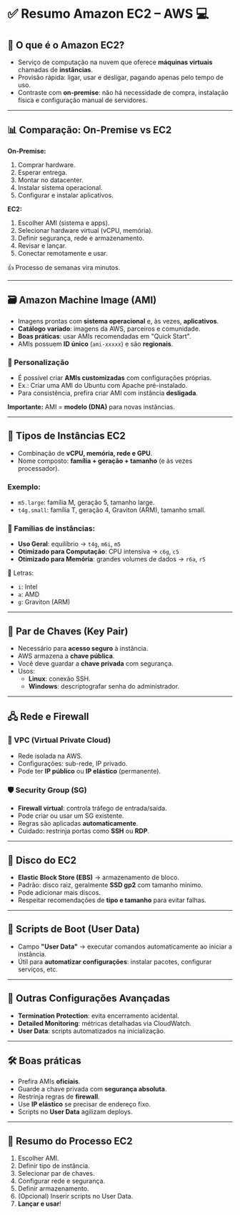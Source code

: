 # ✅ Resumo Amazon EC2 – AWS &#x1F4BB;

## &#x1F680; O que é o Amazon EC2?

- Serviço de computação na nuvem que oferece **máquinas virtuais** chamadas de **instâncias**.
- Provisão rápida: ligar, usar e desligar, pagando apenas pelo tempo de uso.
- Contraste com **on-premise**: não há necessidade de compra, instalação física e configuração manual de servidores.

---

## &#x1F4CA; Comparação: On-Premise vs EC2

**On-Premise:**
1. Comprar hardware.
2. Esperar entrega.
3. Montar no datacenter.
4. Instalar sistema operacional.
5. Configurar e instalar aplicativos.

**EC2:**
1. Escolher AMI (sistema e apps).
2. Selecionar hardware virtual (vCPU, memória).
3. Definir segurança, rede e armazenamento.
4. Revisar e lançar.
5. Conectar remotamente e usar.

&#x1F44D; Processo de semanas vira minutos.

---

## &#x1F5C3;&#xFE0F; Amazon Machine Image (AMI)

- Imagens prontas com **sistema operacional** e, às vezes, **aplicativos**.
- **Catálogo variado**: imagens da AWS, parceiros e comunidade.
- **Boas práticas**: usar AMIs recomendadas em "Quick Start".
- AMIs possuem **ID único** (`ami-xxxxx`) e são **regionais**.

### &#x1F9E9; Personalização
- É possível criar **AMIs customizadas** com configurações próprias.
- Ex.: Criar uma AMI do Ubuntu com Apache pré-instalado.
- Para consistência, prefira criar AMI com instância **desligada**.

**Importante:** AMI = **modelo (DNA)** para novas instâncias.

---

## &#x1F3A8; Tipos de Instâncias EC2

- Combinação de **vCPU, memória, rede e GPU**.
- Nome composto: **família + geração + tamanho** (e às vezes processador).

### Exemplo:
- `m5.large`: família M, geração 5, tamanho large.
- `t4g.small`: família T, geração 4, Graviton (ARM), tamanho small.

### &#x1F3AF; Famílias de instâncias:
- **Uso Geral**: equilíbrio → `t4g`, `m6i`, `m5`
- **Otimizado para Computação**: CPU intensiva → `c6g`, `c5`
- **Otimizado para Memória**: grandes volumes de dados → `r6a`, `r5`

&#x1F6A9; Letras:
- `i`: Intel
- `a`: AMD
- `g`: Graviton (ARM)

---

## &#x1F511; Par de Chaves (Key Pair)

- Necessário para **acesso seguro** à instância.
- AWS armazena a **chave pública**.
- Você deve guardar a **chave privada** com segurança.
- Usos:
  - **Linux**: conexão SSH.
  - **Windows**: descriptografar senha do administrador.

---

## &#x1F5A7;&#xFE0F; Rede e Firewall

### &#x1F4C1; VPC (Virtual Private Cloud)
- Rede isolada na AWS.
- Configurações: sub-rede, IP privado.
- Pode ter **IP público** ou **IP elástico** (permanente).

### &#x1F6E1;&#xFE0F; Security Group (SG)
- **Firewall virtual**: controla tráfego de entrada/saída.
- Pode criar ou usar um SG existente.
- Regras são aplicadas **automaticamente**.
- Cuidado: restrinja portas como **SSH** ou **RDP**.

---

## &#x1F4BE; Disco do EC2

- **Elastic Block Store (EBS)** → armazenamento de bloco.
- Padrão: disco raiz, geralmente **SSD gp2** com tamanho mínimo.
- Pode adicionar mais discos.
- Respeitar recomendações de **tipo e tamanho** para evitar falhas.

---

## &#x1F4DD; Scripts de Boot (User Data)

- Campo **"User Data"** → executar comandos automaticamente ao iniciar a instância.
- Útil para **automatizar configurações**: instalar pacotes, configurar serviços, etc.

---

## &#x1F6A7; Outras Configurações Avançadas

- **Termination Protection**: evita encerramento acidental.
- **Detailed Monitoring**: métricas detalhadas via CloudWatch.
- **User Data**: scripts automatizados na inicialização.

---

## &#x1F6E0;&#xFE0F; Boas práticas

- Prefira AMIs **oficiais**.
- Guarde a chave privada com **segurança absoluta**.
- Restrinja regras de **firewall**.
- Use **IP elástico** se precisar de endereço fixo.
- Scripts no **User Data** agilizam deploys.

---

## &#x1F680; Resumo do Processo EC2

1. Escolher AMI.
2. Definir tipo de instância.
3. Selecionar par de chaves.
4. Configurar rede e segurança.
5. Definir armazenamento.
6. (Opcional) Inserir scripts no User Data.
7. **Lançar e usar**!
